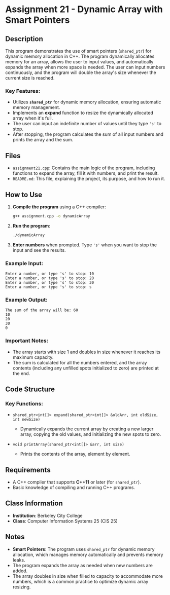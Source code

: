 # Assignment 21 - Dynamic Array with Smart Pointers

## Description
This program demonstrates the use of smart pointers (`shared_ptr`) for dynamic memory allocation in C++. The program dynamically allocates memory for an array, allows the user to input values, and automatically expands the array when more space is needed. The user can input numbers continuously, and the program will double the array's size whenever the current size is reached.

### Key Features:
- Utilizes **`shared_ptr`** for dynamic memory allocation, ensuring automatic memory management.
- Implements an **expand** function to resize the dynamically allocated array when it's full.
- The user can input an indefinite number of values until they type `'s'` to stop.
- After stopping, the program calculates the sum of all input numbers and prints the array and the sum.

## Files
- `assignment21.cpp`: Contains the main logic of the program, including functions to expand the array, fill it with numbers, and print the result.
- `README.md`: This file, explaining the project, its purpose, and how to run it.

## How to Use
1. **Compile the program** using a C++ compiler:
   ```bash
   g++ assignment.cpp -o dynamicArray
   ```

2. **Run the program**:
   ```bash
   ./dynamicArray
   ```

3. **Enter numbers** when prompted. Type `'s'` when you want to stop the input and see the results.

### Example Input:
```
Enter a number, or type 's' to stop: 10
Enter a number, or type 's' to stop: 20
Enter a number, or type 's' to stop: 30
Enter a number, or type 's' to stop: s
```

### Example Output:
```
The sum of the array will be: 60
10
20
30
0
```

### Important Notes:
- The array starts with size 1 and doubles in size whenever it reaches its maximum capacity.
- The sum is calculated for all the numbers entered, and the array contents (including any unfilled spots initialized to zero) are printed at the end.

## Code Structure
### Key Functions:
- `shared_ptr<int[]> expand(shared_ptr<int[]> &oldArr, int oldSize, int newSize)`
  - Dynamically expands the current array by creating a new larger array, copying the old values, and initializing the new spots to zero.
  
- `void printArray(shared_ptr<int[]> &arr, int size)`
  - Prints the contents of the array, element by element.

## Requirements
- A C++ compiler that supports **C++11** or later (for `shared_ptr`).
- Basic knowledge of compiling and running C++ programs.

## Class Information
- **Institution**: Berkeley City College
- **Class**: Computer Information Systems 25 (CIS 25)

## Notes
- **Smart Pointers**: The program uses `shared_ptr` for dynamic memory allocation, which manages memory automatically and prevents memory leaks.
- The program expands the array as needed when new numbers are added.
- The array doubles in size when filled to capacity to accommodate more numbers, which is a common practice to optimize dynamic array resizing.

